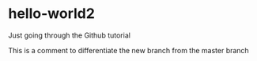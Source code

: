 # hello-world2
Just going through the Github tutorial

This is a comment to differentiate the new branch from the master branch
